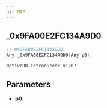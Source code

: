 ```yaml
---
ns: MAP
---
```

## _0x9FA00E2FC134A9D0

```c
// 0x9FA00E2FC134A9D0
Any _0x9FA00E2FC134A9D0(Any p0);
```

```
NativeDB Introduced: v1207
```

## Parameters
* **p0**:
